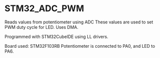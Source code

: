 # STM32_ADC_PWM

Reads values from potentiometer using ADC
These values are used to set PWM duty cycle for LED.
Uses DMA.

Programmed with STM32CubeIDE using LL drivers.

Board used: STM32F103RB
Potentiometer is connected to PA0, and LED to PA6.
